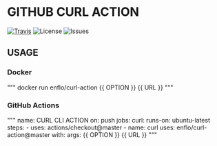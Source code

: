 # GITHUB CURL ACTION

[![Travis][travis-image]][travis-url]
![License][license-image]
![Issues][issues-image]

## USAGE

### Docker

"""
docker run enflo/curl-action {{ OPTION }} {{ URL }}
"""

### GitHub Actions

"""
name: CURL CLI ACTION
on: push
jobs:
  curl:
    runs-on: ubuntu-latest
    steps:
    - uses: actions/checkout@master
    - name: curl
      uses: enflo/curl-action@master
      with:
        args: {{ OPTION }} {{ URL }}
"""

[travis-image]: https://travis-ci.com/enflo/curla-action.svg?branch=master
[travis-url]: https://travis-ci.com/enflo/curla-action
[license-image]: https://img.shields.io/static/v1?label=licence&message=MIT&color=Green
[issues-image]: https://img.shields.io/github/issues/enflo/curl-action